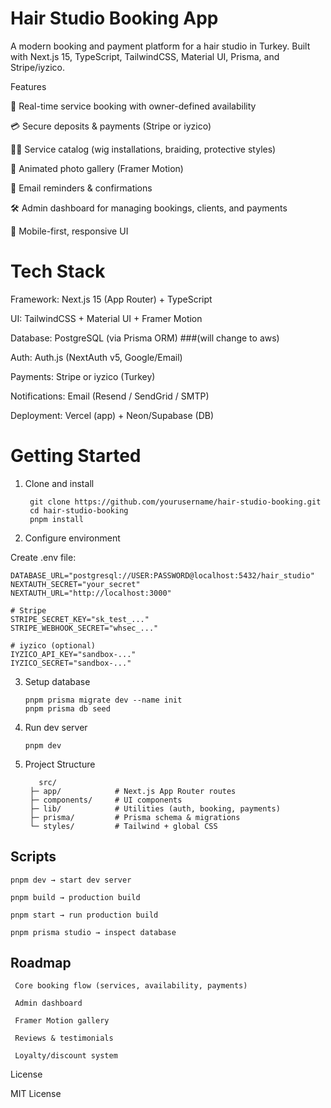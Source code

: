 # Hair Studio Booking App

  A modern booking and payment platform for a hair studio in Turkey. Built with Next.js 15, TypeScript, TailwindCSS, Material UI, Prisma, and Stripe/iyzico.

Features

📅 Real-time service booking with owner-defined availability

💳 Secure deposits & payments (Stripe or iyzico)

👩‍🎨 Service catalog (wig installations, braiding, protective styles)

📸 Animated photo gallery (Framer Motion)

🔔 Email reminders & confirmations

🛠️ Admin dashboard for managing bookings, clients, and payments

📱 Mobile-first, responsive UI

#  Tech Stack

  Framework: Next.js 15 (App Router) + TypeScript
  
  UI: TailwindCSS + Material UI + Framer Motion
  
  Database: PostgreSQL (via Prisma ORM) ###(will change to aws)
  
  Auth: Auth.js (NextAuth v5, Google/Email)
  
  Payments: Stripe or iyzico (Turkey)
  
  Notifications: Email (Resend / SendGrid / SMTP)
  
  Deployment: Vercel (app) + Neon/Supabase (DB)

#  Getting Started

1. Clone and install
   
        git clone https://github.com/yourusername/hair-studio-booking.git
        cd hair-studio-booking
        pnpm install

3. Configure environment

Create .env file:

    DATABASE_URL="postgresql://USER:PASSWORD@localhost:5432/hair_studio"
    NEXTAUTH_SECRET="your_secret"
    NEXTAUTH_URL="http://localhost:3000"
    
    # Stripe
    STRIPE_SECRET_KEY="sk_test_..."
    STRIPE_WEBHOOK_SECRET="whsec_..."
    
    # iyzico (optional)
    IYZICO_API_KEY="sandbox-..."
    IYZICO_SECRET="sandbox-..."

3. Setup database

       pnpm prisma migrate dev --name init
       pnpm prisma db seed

4. Run dev server

       pnpm dev

5.  Project Structure

           src/
         ├─ app/            # Next.js App Router routes
         ├─ components/     # UI components
         ├─ lib/            # Utilities (auth, booking, payments)
         ├─ prisma/         # Prisma schema & migrations
         └─ styles/         # Tailwind + global CSS


##  Scripts

    pnpm dev → start dev server
    
    pnpm build → production build
    
    pnpm start → run production build
    
    pnpm prisma studio → inspect database

##  Roadmap

     Core booking flow (services, availability, payments)
    
     Admin dashboard
    
     Framer Motion gallery
    
     Reviews & testimonials
    
     Loyalty/discount system

License

MIT License



